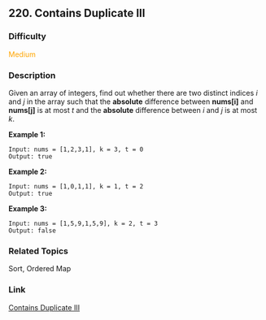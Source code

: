 ## 220. Contains Duplicate III
### Difficulty

 <font color=orange>Medium</font>

### Description

Given an array of integers, find out whether there are two distinct indices
_i_ and _j_ in the array such that the **absolute** difference between
**nums[i]** and **nums[j]** is at most _t_ and the **absolute** difference
between _i_ and _j_ is at most _k_.

**Example 1:**
            Input: nums = [1,2,3,1], k = 3, t = 0    Output: true    

**Example 2:**
            Input: nums = [1,0,1,1], k = 1, t = 2    Output: true    

**Example 3:**
            Input: nums = [1,5,9,1,5,9], k = 2, t = 3    Output: false    


### Related Topics

Sort, Ordered Map


### Link
[Contains Duplicate III](https://leetcode.com/problems/contains-duplicate-iii)
